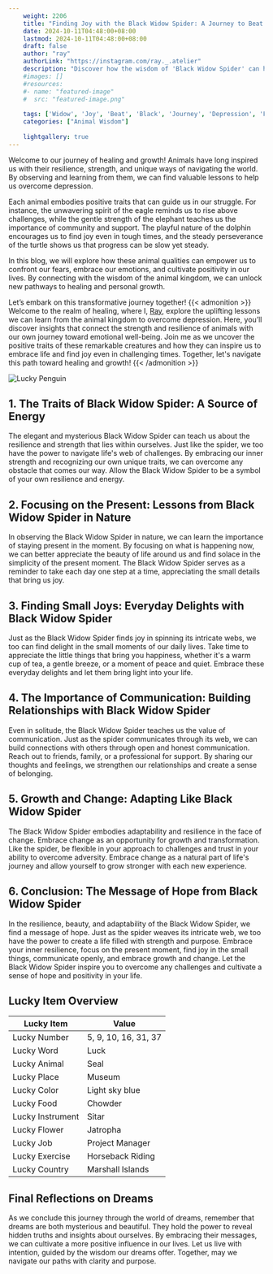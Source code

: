 ```yaml
---
    weight: 2206
    title: "Finding Joy with the Black Widow Spider: A Journey to Beat Depression"  # Assuming 'title' column exists
    date: 2024-10-11T04:48:00+08:00
    lastmod: 2024-10-11T04:48:00+08:00
    draft: false
    author: "ray"
    authorLink: "https://instagram.com/ray._.atelier"
    description: "Discover how the wisdom of 'Black Widow Spider' can help you overcome depression and find joy in your life journey."
    #images: []
    #resources:
    #- name: "featured-image"
    #  src: "featured-image.png"
    
    tags: ['Widow', 'Joy', 'Beat', 'Black', 'Journey', 'Depression', 'Finding', 'Spider']
    categories: ["Animal Wisdom"]
    
    lightgallery: true
---
```

    
Welcome to our journey of healing and growth! Animals have long inspired us with their resilience, strength, and unique ways of navigating the world. By observing and learning from them, we can find valuable lessons to help us overcome depression.

Each animal embodies positive traits that can guide us in our struggle. For instance, the unwavering spirit of the eagle reminds us to rise above challenges, while the gentle strength of the elephant teaches us the importance of community and support. The playful nature of the dolphin encourages us to find joy even in tough times, and the steady perseverance of the turtle shows us that progress can be slow yet steady.

In this blog, we will explore how these animal qualities can empower us to confront our fears, embrace our emotions, and cultivate positivity in our lives. By connecting with the wisdom of the animal kingdom, we can unlock new pathways to healing and personal growth.

Let’s embark on this transformative journey together!
{{< admonition >}}
Welcome to the realm of healing, where I, [Ray](https://instagram.com/ray._.atelier), explore the uplifting lessons we can learn from the animal kingdom to overcome depression. Here, you’ll discover insights that connect the strength and resilience of animals with our own journey toward emotional well-being. Join me as we uncover the positive traits of these remarkable creatures and how they can inspire us to embrace life and find joy even in challenging times. Together, let's navigate this path toward healing and growth!
{{< /admonition >}}

![Lucky Penguin](https://cdn.pixabay.com/photo/2024/09/07/02/34/penguins-9028827_1280.jpg "Lucky Penguin")

## 1. The Traits of Black Widow Spider: A Source of Energy
The elegant and mysterious Black Widow Spider can teach us about the resilience and strength that lies within ourselves. Just like the spider, we too have the power to navigate life's web of challenges. By embracing our inner strength and recognizing our own unique traits, we can overcome any obstacle that comes our way. Allow the Black Widow Spider to be a symbol of your own resilience and energy.

## 2. Focusing on the Present: Lessons from Black Widow Spider in Nature
In observing the Black Widow Spider in nature, we can learn the importance of staying present in the moment. By focusing on what is happening now, we can better appreciate the beauty of life around us and find solace in the simplicity of the present moment. The Black Widow Spider serves as a reminder to take each day one step at a time, appreciating the small details that bring us joy.

## 3. Finding Small Joys: Everyday Delights with Black Widow Spider
Just as the Black Widow Spider finds joy in spinning its intricate webs, we too can find delight in the small moments of our daily lives. Take time to appreciate the little things that bring you happiness, whether it's a warm cup of tea, a gentle breeze, or a moment of peace and quiet. Embrace these everyday delights and let them bring light into your life.

## 4. The Importance of Communication: Building Relationships with Black Widow Spider
Even in solitude, the Black Widow Spider teaches us the value of communication. Just as the spider communicates through its web, we can build connections with others through open and honest communication. Reach out to friends, family, or a professional for support. By sharing our thoughts and feelings, we strengthen our relationships and create a sense of belonging.

## 5. Growth and Change: Adapting Like Black Widow Spider
The Black Widow Spider embodies adaptability and resilience in the face of change. Embrace change as an opportunity for growth and transformation. Like the spider, be flexible in your approach to challenges and trust in your ability to overcome adversity. Embrace change as a natural part of life's journey and allow yourself to grow stronger with each new experience.

## 6. Conclusion: The Message of Hope from Black Widow Spider
In the resilience, beauty, and adaptability of the Black Widow Spider, we find a message of hope. Just as the spider weaves its intricate web, we too have the power to create a life filled with strength and purpose. Embrace your inner resilience, focus on the present moment, find joy in the small things, communicate openly, and embrace growth and change. Let the Black Widow Spider inspire you to overcome any challenges and cultivate a sense of hope and positivity in your life.


## Lucky Item Overview
| Lucky Item          | Value              |
|---------------|--------------------|
| Lucky Number        | 5, 9, 10, 16, 31, 37  |
| Lucky Word          | Luck |
| Lucky Animal        | Seal |
| Lucky Place         | Museum     |
| Lucky Color         | Light sky blue     |
| Lucky Food          | Chowder      |
| Lucky Instrument    | Sitar |
| Lucky Flower        | Jatropha    |
| Lucky Job           | Project Manager       |
| Lucky Exercise      | Horseback Riding  |
| Lucky Country       | Marshall Islands    |


##  Final Reflections on Dreams

As we conclude this journey through the world of dreams, remember that dreams are both mysterious and beautiful. They hold the power to reveal hidden truths and insights about ourselves. By embracing their messages, we can cultivate a more positive influence in our lives. Let us live with intention, guided by the wisdom our dreams offer. Together, may we navigate our paths with clarity and purpose.
